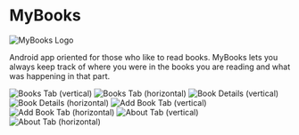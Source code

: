 # MyBooks

![MyBooks Logo](https://raw.githubusercontent.com/carlostojal/MyBooks/master/app/src/main/res/mipmap-hdpi/mybooks_logo.png)

Android app oriented for those who like to read books.
MyBooks lets you always keep track of where you were in the books you are reading and what was happening in that part.

![Books Tab (vertical)](https://raw.githubusercontent.com/carlostojal/MyBooks/master/screenshots/Screenshot_2019-06-28-13-44-27-300_com.carlostojal.mybooks.png)
![Books Tab (horizontal)](https://raw.githubusercontent.com/carlostojal/MyBooks/master/screenshots/Screenshot_2019-06-28-13-45-45-919_com.carlostojal.mybooks.png)
![Book Details (vertical)](https://raw.githubusercontent.com/carlostojal/MyBooks/master/screenshots/Screenshot_2019-06-28-13-45-29-482_com.carlostojal.mybooks.png)
![Book Details (horizontal)](https://raw.githubusercontent.com/carlostojal/MyBooks/master/screenshots/Screenshot_2019-06-28-13-45-51-606_com.carlostojal.mybooks.png)
![Add Book Tab (vertical)](https://raw.githubusercontent.com/carlostojal/MyBooks/master/screenshots/Screenshot_2019-06-28-13-44-17-534_com.carlostojal.mybooks.png)
![Add Book Tab (horizontal)](https://raw.githubusercontent.com/carlostojal/MyBooks/master/screenshots/Screenshot_2019-06-28-13-45-58-469_com.carlostojal.mybooks.png)
![About Tab (vertical)](https://raw.githubusercontent.com/carlostojal/MyBooks/master/screenshots/Screenshot_2019-06-28-13-45-37-725_com.carlostojal.mybooks.png)
![About Tab (horizontal)](https://raw.githubusercontent.com/carlostojal/MyBooks/master/screenshots/Screenshot_2019-06-28-13-46-02-350_com.carlostojal.mybooks.png)